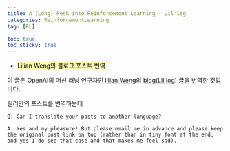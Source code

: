```yaml
---
title: A (Long) Peek into Reinforcement Learning - Lil'log
categories: ReinforcementLearning
tag: [RL]

toc: true
toc_sticky: true
---
```


- <mark style='background-color: #fff5b1'> Lilian Weng의 블로그 포스트 번역 </mark>

이 글은 OpenAI의 머신 러닝 연구자인 [lilian Weng](https://scholar.google.com/citations?user=dCa-pW8AAAAJ)의 [blog(Lil'log)](https://lilianweng.github.io/lil-log/) 글을 번역한 것입니다.


릴리안의 포스트를 번역하는데 

```
Q: Can I translate your posts to another language?

A: Yes and my pleasure! But please email me in advance and please keep the original post link on top (rather than in tiny font at the end, and yes I do see that case and that makes me feel sad).
```
